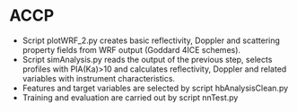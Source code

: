 # ACCP

* Script plotWRF_2.py creates basic reflectivity, Doppler and scattering property fields from WRF output (Goddard 4ICE schemes).
* Script simAnalysis.py reads the output of the previous step, selects profiles with PIA(Ka)>10 and calculates reflectivity, Doppler and related variables with
instrument characteristics.
* Features and target variables are selected by script hbAnalysisClean.py
* Training and evaluation are carried out by script nnTest.py
